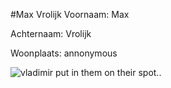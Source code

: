 #Max Vrolijk
Voornaam: Max


Achternaam: Vrolijk


Woonplaats: annonymous


![vladimir put in them on their spot..](https://www.google.nl/url?sa=i&rct=j&q=&esrc=s&source=images&cd=&cad=rja&uact=8&ved=0ahUKEwjN98LImejKAhXDJJoKHTDQAy4QjRwIBw&url=https%3A%2F%2Fwww.mopvandedag.nl%2Fcategorie%2Fmemes&psig=AFQjCNFJZ7GR0OTvYbMy72NGS3OKxGLHYw&ust=1455022005243363)